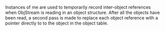 Instances of me are used to temporarily record inter-object references when ObjStream is reading in an object structure. After all the objects have been read, a second pass is made to replace each object reference with a pointer directly to to the object in the object table.
